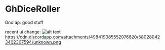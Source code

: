 # GhDiceRoller
Dnd ap: good stuff

recent ui change: ![alt text](https://gyazo.com/a71ef640263178f1b58a1766e1f86991)
https://cdn.discordapp.com/attachments/498419385552076820/580280423402307594/unknown.png

